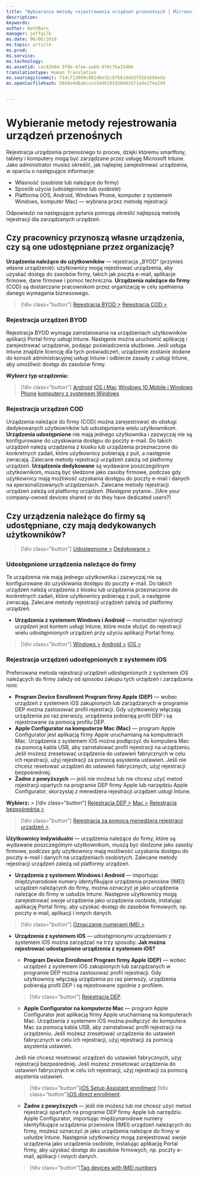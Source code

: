 ```yaml
---
title: "Wybieranie metody rejestrowania urządzeń przenośnych | Microsoft Intune"
description: 
keywords: 
author: NathBarn
manager: jeffgilb
ms.date: 06/06/2016
ms.topic: article
ms.prod: 
ms.service: 
ms.technology: 
ms.assetid: cac62b64-3f8b-47ae-aa66-970c7ba15466
translationtype: Human Translation
ms.sourcegitcommit: f1dc713099c982d6e32c87b814dd3f55b1656eda
ms.openlocfilehash: 5668a4d8a6cce15446201926b03d71ede174a299


---
```


# Wybieranie metody rejestrowania urządzeń przenośnych

Rejestracja urządzenia przenośnego to proces, dzięki któremu smartfony, tablety i komputery mogą być zarządzane przez usługę Microsoft Intune. Jako administrator musisz określić, jak najlepiej zarejestrować urządzenia, w oparciu o następujące informacje:

 -  Własność (osobiste lub należące do firmy)
 -  Sposób użycia (udostępnione lub osobiste)
 -  Platforma (iOS, Android, Windows Phone, komputer z systemem Windows, komputer Mac) — wybrana przez metodę rejestracji

Odpowiedzi na następujące pytania pomogą określić najlepszą metodę rejestracji dla zarządzanych urządzeń.

## **Czy pracownicy przynoszą własne urządzenia, czy są one udostępniane przez organizację?**

  **Urządzenia należące do użytkowników** — rejestracja „BYOD” (przynieś własne urządzenie): użytkownicy mogą rejestrować urządzenia, aby uzyskać dostęp do zasobów firmy, takich jak poczta e-mail, aplikacje firmowe, dane firmowe i pomoc techniczna. **Urządzenia należące do firmy** (COD) są dostarczane pracownikom przez organizację w celu spełnienia danego wymagania biznesowego.
  > [!div class="button"]
  [Rejestracja BYOD >](#byod-device-enrollment)   [Rejestracja COD >](#cod-device-enrollment)

### Rejestracja urządzeń BYOD

Rejestracja BYOD wymaga zainstalowania na urządzeniach użytkowników aplikacji Portal firmy usługi Intune. Następnie można uruchomić aplikację i zarejestrować urządzenie, podając poświadczenia służbowe. Jeśli usługa Intune znajdzie licencję dla tych poświadczeń, urządzenie zostanie dodane do konsoli administracyjnej usługi Intune i odbierze zasady z usługi Intune, aby umożliwić dostęp do zasobów firmy.

**Wybierz typ urządzenia:**
> [!div class="button"]
[Android](..deploy-use/set-up-android-management-with-microsoft-intune) [iOS i Mac](..deploy-use/set-up-ios-and-mac-management-with-microsoft-intune) [Windows 10 Mobile i Windows Phone](..deploy-use/set-up-windows-phone-management-with-microsoft-intune) [komputery z systemem Windows](..deploy-use/set-up-windows-device-management-with-microsoft-intune)


### Rejestracja urządzeń COD

Urządzenia należące do firmy (COD) można zarejestrować do obsługi dedykowanych użytkowników lub udostępniania wielu użytkownikom.  **Urządzenia udostępnione** nie mają jednego użytkownika i zazwyczaj nie są konfigurowane do uzyskiwania dostępu do poczty e-mail. Do takich urządzeń należą urządzenia z kiosku lub urządzenia przeznaczone do konkretnych zadań, które użytkownicy pobierają z puli, a następnie zwracają. Zalecane metody rejestracji urządzeń zależą od platformy urządzeń. **Urządzenia dedykowane** są wydawane poszczególnym użytkownikom, muszą być śledzone jako zasoby firmowe, podczas gdy użytkownicy mają możliwość uzyskania dostępu do poczty e-mail i danych na spersonalizowanych urządzeniach. Zalecane metody rejestracji urządzeń zależą od platformy urządzeń. [Następne pytanie...](Are your company-owned devices shared or do they have dedicated users?)

## **Czy urządzenia należące do firmy są udostępniane, czy mają dedykowanych użytkowników?**

> [!div class="button"]
[Udostępnione >](#Shared-company-owned-devices)   [Dedykowane >](..deploy-use/get-ready-to-enroll-devices-in-microsoft-intune)


### Udostępnione urządzenia należące do firmy

Te urządzenia nie mają jednego użytkownika i zazwyczaj nie są konfigurowane do uzyskiwania dostępu do poczty e-mail. Do takich urządzeń należą urządzenia z kiosku lub urządzenia przeznaczone do konkretnych zadań, które użytkownicy pobierają z puli, a następnie zwracają. Zalecane metody rejestracji urządzeń zależą od platformy urządzeń.

  - **Urządzenia z systemem Windows i Android** — *menedżer rejestracji urządzeń* jest kontem usługi Intune, które może służyć do rejestracji wielu udostępnionych urządzeń przy użyciu aplikacji Portal firmy.
  > [!div class="button"]
  [Windows >](../deploy-use/enroll-corporate-owned-devices-with-the-device-enrollment-manager-in-microsoft-intune) [Android >](../deploy-use/enroll-corporate-owned-devices-with-the-device-enrollment-manager-in-microsoft-intune) [iOS >](#shared-ios-device-enrollment)

### Rejestracja urządzeń udostępnionych z systemem iOS

Preferowana metoda rejestracji urządzeń udostępnionych z systemem iOS należących do firmy zależy od sposobu zakupu tych urządzeń i zarządzania nimi:

  - **Program Device Enrollment Program firmy Apple (DEP)** — wobec urządzeń z systemem iOS zakupionych lub zarządzanych w programie DEP można zastosować profil rejestracji. Gdy użytkownicy włączają urządzenia po raz pierwszy, urządzenia pobierają profil DEP i są rejestrowane za pomocą profilu DEP.
  - **Apple Configurator na komputerze Mac (Mac)** — program Apple Configurator jest aplikacją firmy Apple uruchamianą na komputerach Mac. Urządzenia z systemem iOS można podłączyć do komputera Mac za pomocą kabla USB, aby zainstalować profil rejestracji na urządzeniu. Jeśli możesz zresetować urządzenia do ustawień fabrycznych w celu ich rejestracji, użyj rejestracji za pomocą asystenta ustawień. Jeśli nie chcesz resetować urządzeń do ustawień fabrycznych, użyj rejestracji bezpośredniej.
  - **Żadne z powyższych** — jeśli nie możesz lub nie chcesz użyć metod rejestracji opartych na programie DEP firmy Apple lub narzędziu Apple Configurator, skorzystaj z menedżera rejestracji urządzeń usługi Intune.

  **Wybierz:**
    > [!div class="button"]
     [Rejestracja DEP >](../deploy-use/ios-device-enrollment-program-in-microsoft-intune) [Mac >](../deploy-use/ios-setup-assistant-enrollment-in-microsoft-intune) [Rejestracja bezpośrednia >](../deploy-use/ios-direct-enrollment-in-microsoft-intune)  

  > [!div class="button"]
    [Rejestracja za pomocą menedżera rejestracji urządzeń >](../deploy-use/enroll-corporate-owned-devices-with-the-device-enrollment-manager-in-microsoft-intune).

**Użytkownicy indywidualni** — urządzenia należące do firmy, które są wydawane poszczególnym użytkownikom, muszą być śledzone jako zasoby firmowe, podczas gdy użytkownicy mają możliwość uzyskania dostępu do poczty e-mail i danych na urządzeniach osobistych. Zalecane metody rejestracji urządzeń zależą od platformy urządzeń.

  - **Urządzenia z systemem Windows i Android** — importując międzynarodowe numery identyfikujące urządzenia przenośne (IMEI) urządzeń należących do firmy, można oznaczyć je jako urządzenia należące do firmy w usłudze Intune. Następnie użytkownicy mogą zarejestrować swoje urządzenia jako urządzenia osobiste, instalując aplikację Portal firmy, aby uzyskać dostęp do zasobów firmowych, np. poczty e-mail, aplikacji i innych danych.
  > [!div class="button"]
  [Oznaczanie numerami IMEI >](../deploy-use/specify-corporate-owned-devices-with-international-mobile-equipment-identity-imei-numbers)

  - **Urządzenia z systemem iOS** — udostępnionymi urządzeniami z systemem iOS można zarządzać na trzy sposoby.  **Jak można rejestrować udostępnione urządzenia z systemem iOS?**

    - **Program Device Enrollment Program firmy Apple (DEP)** — wobec urządzeń z systemem iOS zakupionych lub zarządzanych w programie DEP można zastosować profil rejestracji. Gdy użytkownicy włączają urządzenia po raz pierwszy, urządzenia pobierają profil DEP i są rejestrowane zgodnie z profilem.
    > [!div class="button"]
    [Rejestracja DEP](../deploy-use/ios-device-enrollment-program-in-microsoft-intune).

    - **Apple Configurator na komputerze Mac** — program Apple Configurator jest aplikacją firmy Apple uruchamianą na komputerach Mac. Urządzenia z systemem iOS można podłączyć do komputera Mac za pomocą kabla USB, aby zainstalować profil rejestracji na urządzeniu. Jeśli możesz zresetować urządzenia do ustawień fabrycznych w celu ich rejestracji, użyj rejestracji za pomocą asystenta ustawień.

    Jeśli nie chcesz resetować urządzeń do ustawień fabrycznych, użyj rejestracji bezpośredniej.
    Jeśli możesz zresetować urządzenia do ustawień fabrycznych w celu ich rejestracji, użyj rejestracji za pomocą asystenta ustawień.
    > [!div class="button"][iOS Setup Assistant enrollment](../deploy-use/ios-setup-assistant-enrollment-in-microsoft-intune) [!div class="button"][iOS direct enrollment](../deploy-use/ios-direct-enrollment-in-microsoft-intune).

    - **Żadne z powyższych** — jeśli nie możesz lub nie chcesz użyć metod rejestracji opartych na programie DEP firmy Apple lub narzędziu Apple Configurator, importując międzynarodowe numery identyfikujące urządzenia przenośne (IMEI) urządzeń należących do firmy, możesz oznaczyć je jako urządzenia należące do firmy w usłudze Intune. Następnie użytkownicy mogą zarejestrować swoje urządzenia jako urządzenia osobiste, instalując aplikację Portal firmy, aby uzyskać dostęp do zasobów firmowych, np. poczty e-mail, aplikacji i innych danych.
    > [!div class="button"][Tag devices with IMEI numbers](../deploy-use/specify-corporate-owned-devices-with-international-mobile-equipment-identity-imei-numbers)



<!--HONumber=Jun16_HO5-->


